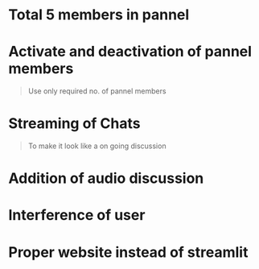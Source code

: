 # Total 5 members in pannel
# Activate and deactivation of pannel members
> Use only required no. of pannel members
# Streaming of Chats
> To make it look like a on going discussion
# Addition of audio discussion
# Interference of user
# Proper website instead of streamlit
